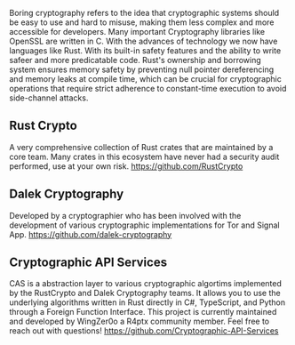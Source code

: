 Boring cryptography refers to the idea that cryptographic systems should be easy to use and hard to misuse, making them less complex and more accessible for developers.
Many important Cryptography libraries like OpenSSL are written in C. With the advances of technology we now have languages like Rust. With its built-in safety features 
and the ability to write safeer and more predicatable code. Rust's ownership and borrowing system ensures memory safety by preventing null pointer dereferencing and memory leaks at compile time, which can be crucial for cryptographic operations that require strict adherence to constant-time execution to avoid side-channel attacks.

## Rust Crypto
A very comprehensive collection of Rust crates that are maintained by a core team. Many crates in this ecosystem have never had a security audit performed, use at your own risk. 
https://github.com/RustCrypto

## Dalek Cryptography 
Developed by a cryptographier who has been involved with the development of various cryptographic implementations for Tor and Signal App.
https://github.com/dalek-cryptography

## Cryptographic API Services
CAS is a abstraction layer to various cryptographic algortims implemented by the RustCrypto and Dalek Cryptography teams. It allows you to use the underlying algorithms written in Rust directly in C#, TypeScript, and Python through a Foreign Function Interface.
This project is currently maintained and developed by WingZer0o a R4ptx community member. Feel free to reach out with questions!
https://github.com/Cryptographic-API-Services
